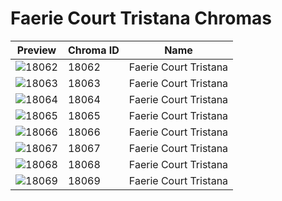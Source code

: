 # Faerie Court Tristana Chromas



| Preview | Chroma ID | Name |
|---------|-----------|------|
| ![18062](https://raw.communitydragon.org/latest/plugins/rcp-be-lol-game-data/global/default/v1/champion-chroma-images/18/18062.png) | 18062 | Faerie Court Tristana |
| ![18063](https://raw.communitydragon.org/latest/plugins/rcp-be-lol-game-data/global/default/v1/champion-chroma-images/18/18063.png) | 18063 | Faerie Court Tristana |
| ![18064](https://raw.communitydragon.org/latest/plugins/rcp-be-lol-game-data/global/default/v1/champion-chroma-images/18/18064.png) | 18064 | Faerie Court Tristana |
| ![18065](https://raw.communitydragon.org/latest/plugins/rcp-be-lol-game-data/global/default/v1/champion-chroma-images/18/18065.png) | 18065 | Faerie Court Tristana |
| ![18066](https://raw.communitydragon.org/latest/plugins/rcp-be-lol-game-data/global/default/v1/champion-chroma-images/18/18066.png) | 18066 | Faerie Court Tristana |
| ![18067](https://raw.communitydragon.org/latest/plugins/rcp-be-lol-game-data/global/default/v1/champion-chroma-images/18/18067.png) | 18067 | Faerie Court Tristana |
| ![18068](https://raw.communitydragon.org/latest/plugins/rcp-be-lol-game-data/global/default/v1/champion-chroma-images/18/18068.png) | 18068 | Faerie Court Tristana |
| ![18069](https://raw.communitydragon.org/latest/plugins/rcp-be-lol-game-data/global/default/v1/champion-chroma-images/18/18069.png) | 18069 | Faerie Court Tristana |